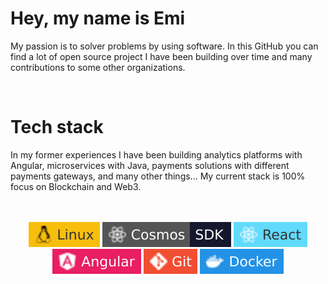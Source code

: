 <h1>Hey, my name is Emi</h1>

My passion is to solver problems by using software. In this GitHub you can find a lot of open source project I have been building over time and many contributions to some other organizations.

<div align="center">
    <img src='https://github-readme-stats.vercel.app/api?username=emidev98&count_private=true&show_icons=true&border_radius=2&hide_title=true' alt=''/>
</div>


<h1>Tech stack</h1>

In my former experiences I have been building analytics platforms with Angular, microservices with Java, payments solutions with different payments gateways, and many other things... My current stack is 100% focus on Blockchain and Web3.

<div align="center">
    <img src='https://github-readme-stats.vercel.app/api/top-langs/?username=emidev98&langs_count=4&hide=css,scss,html&hide_title=true' alt=''/>
</div>

<br/>

<div align="center">
    <img src='./assets/linux.svg' alt=''>
    <img src='./assets/cosmos-sdk.svg' alt=''>
    <img src='./assets/react.svg' alt=''>
    <img src='./assets/angular.svg' alt=''>
    <img src='./assets/git.svg' alt=''>
    <img src='./assets/docker.svg' alt=''>
</div>

<br/>

<div align="center">
    <img src='https://github-profile-trophy.vercel.app/?username=emidev98&no-frame=true&margin-w=2&theme=flat&column=7' alt=''/>
</div>

<!-- 
<h1>Open-source contributions</h1>
<div style='display:grid; grid-template-columns: auto auto auto;gap:1rem'>
    <a href='https://github.com/terra-money/terrain' target='_blank'>
        <img src='https://github-readme-stats.vercel.app/api/pin/?username=terra-money&repo=terrain&theme=prussian&show_owner=true' alt=''/>
    </a>
    <a href='https://github.com/emidev98/tic-tac-toe' target='_blank'>
        <img src='https://github-readme-stats.vercel.app/api/pin/?username=emidev98&repo=tic-tac-toe&theme=prussian&show_owner=true' alt=''/>
    </a>
    <a href='https://github.com/emidev98/token-snapshot' target='_blank'>
        <img src='https://github-readme-stats.vercel.app/api/pin/?username=emidev98&repo=token-snapshot&theme=prussian&show_owner=true' alt=''/>
    </a>
<div>
-->

<!-- Readme build with help from: 
    - https://github.com/anuraghazra/github-readme-stats
    - https://shields.io/ 
    - https://github.com/ryo-ma/github-profile-trophy
-->
